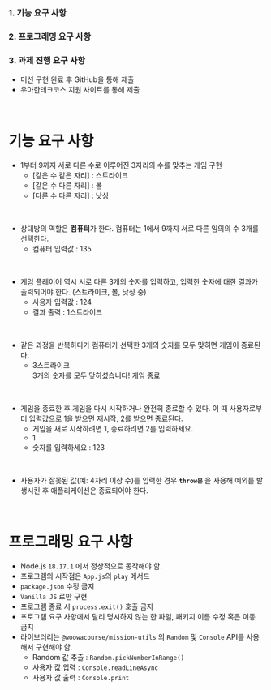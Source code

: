### 1. 기능 요구 사항

### 2. 프로그래밍 요구 사항

### 3. 과제 진행 요구 사항

- 미션 구현 완료 후 GitHub을 통해 제출
- 우아한테크코스 지원 사이트를 통해 제출

<br/>

# 기능 요구 사항

- 1부터 9까지 서로 다른 수로 이루어진 3자리의 수를 맞추는 게임 구현
  - [같은 수 같은 자리] : 스트라이크
  - [같은 수 다른 자리] : 볼
  - [다른 수 다른 자리] : 낫싱

<br/>

- 상대방의 역할은 **컴퓨터**가 한다. 컴퓨터는 1에서 9까지 서로 다른 임의의 수 3개를 선택한다.
  - 컴퓨터 입력값 : 135

<br/>

- 게임 플레이어 역시 서로 다른 3개의 숫자를 입력하고, 입력한 숫자에 대한 결과가 출력되어야 한다. (스트라이크, 볼, 낫싱 중)
  - 사용자 입력값 : 124
  - 결과 출력 : 1스트라이크

<br/>

- 같은 과정을 반복하다가 컴퓨터가 선택한 3개의 숫자를 모두 맞히면 게임이 종료된다.
  - 3스트라이크<br/>3개의 숫자를 모두 맞히셨습니다! 게임 종료

<br/>

- 게임을 종료한 후 게임을 다시 시작하거나 완전히 종료할 수 있다. 이 때 사용자로부터 입력값으로 1을 받으면 재시작, 2를 받으면 종료된다.
  - 게임을 새로 시작하려면 1, 종료하려면 2를 입력하세요.
  - 1
  - 숫자를 입력하세요 : 123

<br/>

- 사용자가 잘못된 값(예: 4자리 이상 수)를 입력한 경우 **`throw문`** 을 사용해 예외를 발생시킨 후 애플리케이션은 종료되어야 한다.

<br/>

# 프로그래밍 요구 사항

- Node.js `18.17.1` 에서 정상적으로 동작해야 함.
- 프로그램의 시작점은 `App.js`의 `play` 메서드
- `package.json` 수정 금지
- `Vanilla JS` 로만 구현
- 프로그램 종료 시 `process.exit()` 호출 금지
- 프로그램 요구 사항에서 달리 명시하지 않는 한 파일, 패키지 이름 수정 혹은 이동 금지
- 라이브러리는 `@woowacourse/mission-utils` 의 `Random` 및 `Console` API를 사용해서 구현해야 함.
  - Random 값 추출 : `Random.pickNumberInRange()`
  - 사용자 값 입력 : `Console.readLineAsync`
  - 사용자 값 출력 : `Console.print`
